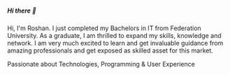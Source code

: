 ##### Hi there 👋

Hi, I'm Roshan. I just completed my Bachelors in IT from Federation University.
As a graduate, I am thrilled to expand my skills, knowledge and network. 
I am very much excited to learn and get invaluable guidance from amazing professionals and get exposed as skilled asset for this market.

Passionate about Technologies, Programming & User Experience 
